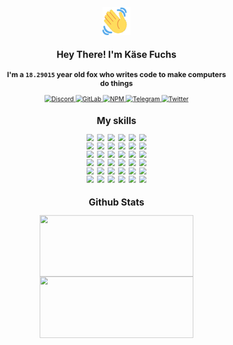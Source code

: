 <div><p align=center><img src=./resources/images/wave.gif width=64px height=64px></p><h2 align=center>Hey There! I'm Käse Fuchs</h2><h3 align=center>I'm a <code>18.29015</code> year old fox who writes code to make computers do things</h3><p align=center><a href=https://discord.com/users/507526681125322772><img alt=Discord src="https://img.shields.io/badge/Discord-5865F2?logo=discord&logoColor=white&style=flat-square#d844e9b71f2f9a8b97120f7cf77da286"> </a><a href=https://gitlab.com/kasefuchs><img alt=GitLab src="https://img.shields.io/badge/GitLab-330F63?logo=gitlab&logoColor=white&style=flat-square#d844e9b71f2f9a8b97120f7cf77da286"> </a><a href=https://npmjs.com/~kasefuchs><img alt=NPM src="https://img.shields.io/badge/NPM-CB3837?logo=npm&logoColor=white&style=flat-square#d844e9b71f2f9a8b97120f7cf77da286"> </a><a href=https://t.me/kasefuchs><img alt=Telegram src="https://img.shields.io/badge/Telegram-2CA5E0?logo=telegram&logoColor=white&style=flat-square#d844e9b71f2f9a8b97120f7cf77da286"> </a><a href=https://twitter.com/kasefuchs><img alt=Twitter src="https://img.shields.io/badge/Twitter-1DA1F2?logo=twitter&logoColor=white&style=flat-square#d844e9b71f2f9a8b97120f7cf77da286"></a></p><h2 align=center>My skills</h2><p align=center><a href=https://aws.amazon.com/ ><picture><source srcset="https://skillicons.dev/icons?i=aws&theme=dark#d844e9b71f2f9a8b97120f7cf77da286" media="(prefers-color-scheme: dark)"><source srcset="https://skillicons.dev/icons?i=aws&theme=light#d844e9b71f2f9a8b97120f7cf77da286" media="(prefers-color-scheme: light), (prefers-color-scheme: no-preference)"><img src="https://skillicons.dev/icons?i=aws&theme=light#d844e9b71f2f9a8b97120f7cf77da286"></picture></a>&nbsp;&nbsp;<a href=https://en.wikipedia.org/wiki/Bash_(Unix_shell)><picture><source srcset="https://skillicons.dev/icons?i=bash&theme=dark#d844e9b71f2f9a8b97120f7cf77da286" media="(prefers-color-scheme: dark)"><source srcset="https://skillicons.dev/icons?i=bash&theme=light#d844e9b71f2f9a8b97120f7cf77da286" media="(prefers-color-scheme: light), (prefers-color-scheme: no-preference)"><img src="https://skillicons.dev/icons?i=bash&theme=light#d844e9b71f2f9a8b97120f7cf77da286"></picture></a>&nbsp;&nbsp;<a href=https://discord.com/developers/docs><picture><source srcset="https://skillicons.dev/icons?i=bots&theme=dark#d844e9b71f2f9a8b97120f7cf77da286" media="(prefers-color-scheme: dark)"><source srcset="https://skillicons.dev/icons?i=bots&theme=light#d844e9b71f2f9a8b97120f7cf77da286" media="(prefers-color-scheme: light), (prefers-color-scheme: no-preference)"><img src="https://skillicons.dev/icons?i=bots&theme=light#d844e9b71f2f9a8b97120f7cf77da286"></picture></a>&nbsp;&nbsp;<a href=https://www.cloudflare.com/ ><picture><source srcset="https://skillicons.dev/icons?i=cloudflare&theme=dark#d844e9b71f2f9a8b97120f7cf77da286" media="(prefers-color-scheme: dark)"><source srcset="https://skillicons.dev/icons?i=cloudflare&theme=light#d844e9b71f2f9a8b97120f7cf77da286" media="(prefers-color-scheme: light), (prefers-color-scheme: no-preference)"><img src="https://skillicons.dev/icons?i=cloudflare&theme=light#d844e9b71f2f9a8b97120f7cf77da286"></picture></a>&nbsp;&nbsp;<a href=https://en.wikipedia.org/wiki/CSS><picture><source srcset="https://skillicons.dev/icons?i=css&theme=dark#d844e9b71f2f9a8b97120f7cf77da286" media="(prefers-color-scheme: dark)"><source srcset="https://skillicons.dev/icons?i=css&theme=light#d844e9b71f2f9a8b97120f7cf77da286" media="(prefers-color-scheme: light), (prefers-color-scheme: no-preference)"><img src="https://skillicons.dev/icons?i=css&theme=light#d844e9b71f2f9a8b97120f7cf77da286"></picture></a>&nbsp;&nbsp;<a href=https://www.docker.com/ ><picture><source srcset="https://skillicons.dev/icons?i=docker&theme=dark#d844e9b71f2f9a8b97120f7cf77da286" media="(prefers-color-scheme: dark)"><source srcset="https://skillicons.dev/icons?i=docker&theme=light#d844e9b71f2f9a8b97120f7cf77da286" media="(prefers-color-scheme: light), (prefers-color-scheme: no-preference)"><img src="https://skillicons.dev/icons?i=docker&theme=light#d844e9b71f2f9a8b97120f7cf77da286"></picture></a><br><a href=https://www.electronjs.org/ ><picture><source srcset="https://skillicons.dev/icons?i=electron&theme=dark#d844e9b71f2f9a8b97120f7cf77da286" media="(prefers-color-scheme: dark)"><source srcset="https://skillicons.dev/icons?i=electron&theme=light#d844e9b71f2f9a8b97120f7cf77da286" media="(prefers-color-scheme: light), (prefers-color-scheme: no-preference)"><img src="https://skillicons.dev/icons?i=electron&theme=light#d844e9b71f2f9a8b97120f7cf77da286"></picture></a>&nbsp;&nbsp;<a href=https://expressjs.com/ ><picture><source srcset="https://skillicons.dev/icons?i=express&theme=dark#d844e9b71f2f9a8b97120f7cf77da286" media="(prefers-color-scheme: dark)"><source srcset="https://skillicons.dev/icons?i=express&theme=light#d844e9b71f2f9a8b97120f7cf77da286" media="(prefers-color-scheme: light), (prefers-color-scheme: no-preference)"><img src="https://skillicons.dev/icons?i=express&theme=light#d844e9b71f2f9a8b97120f7cf77da286"></picture></a>&nbsp;&nbsp;<a href=https://www.figma.com/ ><picture><source srcset="https://skillicons.dev/icons?i=figma&theme=dark#d844e9b71f2f9a8b97120f7cf77da286" media="(prefers-color-scheme: dark)"><source srcset="https://skillicons.dev/icons?i=figma&theme=light#d844e9b71f2f9a8b97120f7cf77da286" media="(prefers-color-scheme: light), (prefers-color-scheme: no-preference)"><img src="https://skillicons.dev/icons?i=figma&theme=light#d844e9b71f2f9a8b97120f7cf77da286"></picture></a>&nbsp;&nbsp;<a href=https://firebase.google.com/ ><picture><source srcset="https://skillicons.dev/icons?i=firebase&theme=dark#d844e9b71f2f9a8b97120f7cf77da286" media="(prefers-color-scheme: dark)"><source srcset="https://skillicons.dev/icons?i=firebase&theme=light#d844e9b71f2f9a8b97120f7cf77da286" media="(prefers-color-scheme: light), (prefers-color-scheme: no-preference)"><img src="https://skillicons.dev/icons?i=firebase&theme=light#d844e9b71f2f9a8b97120f7cf77da286"></picture></a>&nbsp;&nbsp;<a href=https://flask.palletsprojects.com/ ><picture><source srcset="https://skillicons.dev/icons?i=flask&theme=dark#d844e9b71f2f9a8b97120f7cf77da286" media="(prefers-color-scheme: dark)"><source srcset="https://skillicons.dev/icons?i=flask&theme=light#d844e9b71f2f9a8b97120f7cf77da286" media="(prefers-color-scheme: light), (prefers-color-scheme: no-preference)"><img src="https://skillicons.dev/icons?i=flask&theme=light#d844e9b71f2f9a8b97120f7cf77da286"></picture></a>&nbsp;&nbsp;<a href=https://cloud.google.com/ ><picture><source srcset="https://skillicons.dev/icons?i=gcp&theme=dark#d844e9b71f2f9a8b97120f7cf77da286" media="(prefers-color-scheme: dark)"><source srcset="https://skillicons.dev/icons?i=gcp&theme=light#d844e9b71f2f9a8b97120f7cf77da286" media="(prefers-color-scheme: light), (prefers-color-scheme: no-preference)"><img src="https://skillicons.dev/icons?i=gcp&theme=light#d844e9b71f2f9a8b97120f7cf77da286"></picture></a><br><a href=https://git-scm.com/ ><picture><source srcset="https://skillicons.dev/icons?i=git&theme=dark#d844e9b71f2f9a8b97120f7cf77da286" media="(prefers-color-scheme: dark)"><source srcset="https://skillicons.dev/icons?i=git&theme=light#d844e9b71f2f9a8b97120f7cf77da286" media="(prefers-color-scheme: light), (prefers-color-scheme: no-preference)"><img src="https://skillicons.dev/icons?i=git&theme=light#d844e9b71f2f9a8b97120f7cf77da286"></picture></a>&nbsp;&nbsp;<a href=https://github.com/ ><picture><source srcset="https://skillicons.dev/icons?i=github&theme=dark#d844e9b71f2f9a8b97120f7cf77da286" media="(prefers-color-scheme: dark)"><source srcset="https://skillicons.dev/icons?i=github&theme=light#d844e9b71f2f9a8b97120f7cf77da286" media="(prefers-color-scheme: light), (prefers-color-scheme: no-preference)"><img src="https://skillicons.dev/icons?i=github&theme=light#d844e9b71f2f9a8b97120f7cf77da286"></picture></a>&nbsp;&nbsp;<a href=https://gitlab.com/ ><picture><source srcset="https://skillicons.dev/icons?i=gitlab&theme=dark#d844e9b71f2f9a8b97120f7cf77da286" media="(prefers-color-scheme: dark)"><source srcset="https://skillicons.dev/icons?i=gitlab&theme=light#d844e9b71f2f9a8b97120f7cf77da286" media="(prefers-color-scheme: light), (prefers-color-scheme: no-preference)"><img src="https://skillicons.dev/icons?i=gitlab&theme=light#d844e9b71f2f9a8b97120f7cf77da286"></picture></a>&nbsp;&nbsp;<a href=https://www.heroku.com/ ><picture><source srcset="https://skillicons.dev/icons?i=heroku&theme=dark#d844e9b71f2f9a8b97120f7cf77da286" media="(prefers-color-scheme: dark)"><source srcset="https://skillicons.dev/icons?i=heroku&theme=light#d844e9b71f2f9a8b97120f7cf77da286" media="(prefers-color-scheme: light), (prefers-color-scheme: no-preference)"><img src="https://skillicons.dev/icons?i=heroku&theme=light#d844e9b71f2f9a8b97120f7cf77da286"></picture></a>&nbsp;&nbsp;<a href=https://en.wikipedia.org/wiki/HTML><picture><source srcset="https://skillicons.dev/icons?i=html&theme=dark#d844e9b71f2f9a8b97120f7cf77da286" media="(prefers-color-scheme: dark)"><source srcset="https://skillicons.dev/icons?i=html&theme=light#d844e9b71f2f9a8b97120f7cf77da286" media="(prefers-color-scheme: light), (prefers-color-scheme: no-preference)"><img src="https://skillicons.dev/icons?i=html&theme=light#d844e9b71f2f9a8b97120f7cf77da286"></picture></a>&nbsp;&nbsp;<a href=https://en.wikipedia.org/wiki/JavaScript><picture><source srcset="https://skillicons.dev/icons?i=js&theme=dark#d844e9b71f2f9a8b97120f7cf77da286" media="(prefers-color-scheme: dark)"><source srcset="https://skillicons.dev/icons?i=js&theme=light#d844e9b71f2f9a8b97120f7cf77da286" media="(prefers-color-scheme: light), (prefers-color-scheme: no-preference)"><img src="https://skillicons.dev/icons?i=js&theme=light#d844e9b71f2f9a8b97120f7cf77da286"></picture></a><br><a href=https://en.wikipedia.org/wiki/Linux><picture><source srcset="https://skillicons.dev/icons?i=linux&theme=dark#d844e9b71f2f9a8b97120f7cf77da286" media="(prefers-color-scheme: dark)"><source srcset="https://skillicons.dev/icons?i=linux&theme=light#d844e9b71f2f9a8b97120f7cf77da286" media="(prefers-color-scheme: light), (prefers-color-scheme: no-preference)"><img src="https://skillicons.dev/icons?i=linux&theme=light#d844e9b71f2f9a8b97120f7cf77da286"></picture></a>&nbsp;&nbsp;<a href=https://mui.com/ ><picture><source srcset="https://skillicons.dev/icons?i=materialui&theme=dark#d844e9b71f2f9a8b97120f7cf77da286" media="(prefers-color-scheme: dark)"><source srcset="https://skillicons.dev/icons?i=materialui&theme=light#d844e9b71f2f9a8b97120f7cf77da286" media="(prefers-color-scheme: light), (prefers-color-scheme: no-preference)"><img src="https://skillicons.dev/icons?i=materialui&theme=light#d844e9b71f2f9a8b97120f7cf77da286"></picture></a>&nbsp;&nbsp;<a href=https://en.wikipedia.org/wiki/Markdown><picture><source srcset="https://skillicons.dev/icons?i=md&theme=dark#d844e9b71f2f9a8b97120f7cf77da286" media="(prefers-color-scheme: dark)"><source srcset="https://skillicons.dev/icons?i=md&theme=light#d844e9b71f2f9a8b97120f7cf77da286" media="(prefers-color-scheme: light), (prefers-color-scheme: no-preference)"><img src="https://skillicons.dev/icons?i=md&theme=light#d844e9b71f2f9a8b97120f7cf77da286"></picture></a>&nbsp;&nbsp;<a href=https://www.mongodb.com/ ><picture><source srcset="https://skillicons.dev/icons?i=mongodb&theme=dark#d844e9b71f2f9a8b97120f7cf77da286" media="(prefers-color-scheme: dark)"><source srcset="https://skillicons.dev/icons?i=mongodb&theme=light#d844e9b71f2f9a8b97120f7cf77da286" media="(prefers-color-scheme: light), (prefers-color-scheme: no-preference)"><img src="https://skillicons.dev/icons?i=mongodb&theme=light#d844e9b71f2f9a8b97120f7cf77da286"></picture></a>&nbsp;&nbsp;<a href=https://www.mysql.com/ ><picture><source srcset="https://skillicons.dev/icons?i=mysql&theme=dark#d844e9b71f2f9a8b97120f7cf77da286" media="(prefers-color-scheme: dark)"><source srcset="https://skillicons.dev/icons?i=mysql&theme=light#d844e9b71f2f9a8b97120f7cf77da286" media="(prefers-color-scheme: light), (prefers-color-scheme: no-preference)"><img src="https://skillicons.dev/icons?i=mysql&theme=light#d844e9b71f2f9a8b97120f7cf77da286"></picture></a>&nbsp;&nbsp;<a href=https://nextjs.org/ ><picture><source srcset="https://skillicons.dev/icons?i=nextjs&theme=dark#d844e9b71f2f9a8b97120f7cf77da286" media="(prefers-color-scheme: dark)"><source srcset="https://skillicons.dev/icons?i=nextjs&theme=light#d844e9b71f2f9a8b97120f7cf77da286" media="(prefers-color-scheme: light), (prefers-color-scheme: no-preference)"><img src="https://skillicons.dev/icons?i=nextjs&theme=light#d844e9b71f2f9a8b97120f7cf77da286"></picture></a><br><a href=https://nodejs.org/en/ ><picture><source srcset="https://skillicons.dev/icons?i=nodejs&theme=dark#d844e9b71f2f9a8b97120f7cf77da286" media="(prefers-color-scheme: dark)"><source srcset="https://skillicons.dev/icons?i=nodejs&theme=light#d844e9b71f2f9a8b97120f7cf77da286" media="(prefers-color-scheme: light), (prefers-color-scheme: no-preference)"><img src="https://skillicons.dev/icons?i=nodejs&theme=light#d844e9b71f2f9a8b97120f7cf77da286"></picture></a>&nbsp;&nbsp;<a href=https://www.postgresql.org/ ><picture><source srcset="https://skillicons.dev/icons?i=postgres&theme=dark#d844e9b71f2f9a8b97120f7cf77da286" media="(prefers-color-scheme: dark)"><source srcset="https://skillicons.dev/icons?i=postgres&theme=light#d844e9b71f2f9a8b97120f7cf77da286" media="(prefers-color-scheme: light), (prefers-color-scheme: no-preference)"><img src="https://skillicons.dev/icons?i=postgres&theme=light#d844e9b71f2f9a8b97120f7cf77da286"></picture></a>&nbsp;&nbsp;<a href=https://learn.microsoft.com/en-us/powershell/ ><picture><source srcset="https://skillicons.dev/icons?i=powershell&theme=dark#d844e9b71f2f9a8b97120f7cf77da286" media="(prefers-color-scheme: dark)"><source srcset="https://skillicons.dev/icons?i=powershell&theme=light#d844e9b71f2f9a8b97120f7cf77da286" media="(prefers-color-scheme: light), (prefers-color-scheme: no-preference)"><img src="https://skillicons.dev/icons?i=powershell&theme=light#d844e9b71f2f9a8b97120f7cf77da286"></picture></a>&nbsp;&nbsp;<a href=https://www.python.org/ ><picture><source srcset="https://skillicons.dev/icons?i=py&theme=dark#d844e9b71f2f9a8b97120f7cf77da286" media="(prefers-color-scheme: dark)"><source srcset="https://skillicons.dev/icons?i=py&theme=light#d844e9b71f2f9a8b97120f7cf77da286" media="(prefers-color-scheme: light), (prefers-color-scheme: no-preference)"><img src="https://skillicons.dev/icons?i=py&theme=light#d844e9b71f2f9a8b97120f7cf77da286"></picture></a>&nbsp;&nbsp;<a href=https://www.raspberrypi.org/ ><picture><source srcset="https://skillicons.dev/icons?i=raspberrypi&theme=dark#d844e9b71f2f9a8b97120f7cf77da286" media="(prefers-color-scheme: dark)"><source srcset="https://skillicons.dev/icons?i=raspberrypi&theme=light#d844e9b71f2f9a8b97120f7cf77da286" media="(prefers-color-scheme: light), (prefers-color-scheme: no-preference)"><img src="https://skillicons.dev/icons?i=raspberrypi&theme=light#d844e9b71f2f9a8b97120f7cf77da286"></picture></a>&nbsp;&nbsp;<a href=https://reactjs.org/ ><picture><source srcset="https://skillicons.dev/icons?i=react&theme=dark#d844e9b71f2f9a8b97120f7cf77da286" media="(prefers-color-scheme: dark)"><source srcset="https://skillicons.dev/icons?i=react&theme=light#d844e9b71f2f9a8b97120f7cf77da286" media="(prefers-color-scheme: light), (prefers-color-scheme: no-preference)"><img src="https://skillicons.dev/icons?i=react&theme=light#d844e9b71f2f9a8b97120f7cf77da286"></picture></a><br><a href=https://redux.js.org/ ><picture><source srcset="https://skillicons.dev/icons?i=redux&theme=dark#d844e9b71f2f9a8b97120f7cf77da286" media="(prefers-color-scheme: dark)"><source srcset="https://skillicons.dev/icons?i=redux&theme=light#d844e9b71f2f9a8b97120f7cf77da286" media="(prefers-color-scheme: light), (prefers-color-scheme: no-preference)"><img src="https://skillicons.dev/icons?i=redux&theme=light#d844e9b71f2f9a8b97120f7cf77da286"></picture></a>&nbsp;&nbsp;<a href=https://en.wikipedia.org/wiki/Regular_expression><picture><source srcset="https://skillicons.dev/icons?i=regex&theme=dark#d844e9b71f2f9a8b97120f7cf77da286" media="(prefers-color-scheme: dark)"><source srcset="https://skillicons.dev/icons?i=regex&theme=light#d844e9b71f2f9a8b97120f7cf77da286" media="(prefers-color-scheme: light), (prefers-color-scheme: no-preference)"><img src="https://skillicons.dev/icons?i=regex&theme=light#d844e9b71f2f9a8b97120f7cf77da286"></picture></a>&nbsp;&nbsp;<a href=https://en.wikipedia.org/wiki/Sass_(stylesheet_language)><picture><source srcset="https://skillicons.dev/icons?i=sass&theme=dark#d844e9b71f2f9a8b97120f7cf77da286" media="(prefers-color-scheme: dark)"><source srcset="https://skillicons.dev/icons?i=sass&theme=light#d844e9b71f2f9a8b97120f7cf77da286" media="(prefers-color-scheme: light), (prefers-color-scheme: no-preference)"><img src="https://skillicons.dev/icons?i=sass&theme=light#d844e9b71f2f9a8b97120f7cf77da286"></picture></a>&nbsp;&nbsp;<a href=https://www.typescriptlang.org/ ><picture><source srcset="https://skillicons.dev/icons?i=ts&theme=dark#d844e9b71f2f9a8b97120f7cf77da286" media="(prefers-color-scheme: dark)"><source srcset="https://skillicons.dev/icons?i=ts&theme=light#d844e9b71f2f9a8b97120f7cf77da286" media="(prefers-color-scheme: light), (prefers-color-scheme: no-preference)"><img src="https://skillicons.dev/icons?i=ts&theme=light#d844e9b71f2f9a8b97120f7cf77da286"></picture></a>&nbsp;&nbsp;<a href=https://unity.com/ ><picture><source srcset="https://skillicons.dev/icons?i=unity&theme=dark#d844e9b71f2f9a8b97120f7cf77da286" media="(prefers-color-scheme: dark)"><source srcset="https://skillicons.dev/icons?i=unity&theme=light#d844e9b71f2f9a8b97120f7cf77da286" media="(prefers-color-scheme: light), (prefers-color-scheme: no-preference)"><img src="https://skillicons.dev/icons?i=unity&theme=light#d844e9b71f2f9a8b97120f7cf77da286"></picture></a>&nbsp;&nbsp;<a href=https://workers.cloudflare.com/ ><picture><source srcset="https://skillicons.dev/icons?i=workers&theme=dark#d844e9b71f2f9a8b97120f7cf77da286" media="(prefers-color-scheme: dark)"><source srcset="https://skillicons.dev/icons?i=workers&theme=light#d844e9b71f2f9a8b97120f7cf77da286" media="(prefers-color-scheme: light), (prefers-color-scheme: no-preference)"><img src="https://skillicons.dev/icons?i=workers&theme=light#d844e9b71f2f9a8b97120f7cf77da286"></picture></a><br></p><h2 align=center>Github Stats</h2><p align=center><picture><source srcset="https://github-readme-stats-kasefuchs.vercel.app/api/?count_private=true&hide_border=true&hide_rank=true&line_height=20&hide_title=true&username=Kasefuchs&theme=dark#d844e9b71f2f9a8b97120f7cf77da286" media="(prefers-color-scheme: dark)"><source srcset="https://github-readme-stats-kasefuchs.vercel.app/api/?count_private=true&hide_border=true&hide_rank=true&line_height=20&hide_title=true&username=Kasefuchs&theme=light#d844e9b71f2f9a8b97120f7cf77da286" media="(prefers-color-scheme: light), (prefers-color-scheme: no-preference)"><img align=middle width=350 height=140 src="https://github-readme-stats-kasefuchs.vercel.app/api/?count_private=true&hide_border=true&hide_rank=true&line_height=20&hide_title=true&username=Kasefuchs&theme=light#d844e9b71f2f9a8b97120f7cf77da286"></picture><picture><source srcset="https://github-readme-stats-kasefuchs.vercel.app/api/top-langs/?count_private=true&hide_border=true&layout=compact&username=Kasefuchs&theme=dark#d844e9b71f2f9a8b97120f7cf77da286" media="(prefers-color-scheme: dark)"><source srcset="https://github-readme-stats-kasefuchs.vercel.app/api/top-langs/?count_private=true&hide_border=true&layout=compact&username=Kasefuchs&theme=light#d844e9b71f2f9a8b97120f7cf77da286" media="(prefers-color-scheme: light), (prefers-color-scheme: no-preference)"><img align=middle width=350 height=140 src="https://github-readme-stats-kasefuchs.vercel.app/api/top-langs/?count_private=true&hide_border=true&layout=compact&username=Kasefuchs&theme=light#d844e9b71f2f9a8b97120f7cf77da286"></picture></p><img src="https://hit.yhype.me/github/profile?user_id=64592097#d844e9b71f2f9a8b97120f7cf77da286" alt=""></div>